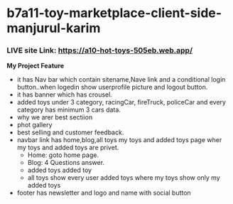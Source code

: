 ﻿# b7a11-toy-marketplace-client-side-manjurul-karim

### LIVE site Link: https://a10-hot-toys-505eb.web.app/

**My Project Feature**

- it has Nav bar which contain sitename,Nave link and a conditional login button..when logedin show userprofile picture and logout button.
- it has banner which has crousel.
- added toys under 3 category, racingCar, fireTruck, policeCar and every category has minimum 3 cars data.
- why we arer best sectiion
- phot gallery
- best selling and customer feedback.
- navbar link has home,blog,all toys my toys and added toys page wher my toys and added toys are privet.
  - Home: goto home page.
  - Blog: 4 Questions answer.
  - added toys added toy
  - all toys show every user added toys where my toys show only my added toys
- footer has newsletter and logo and name with social button
